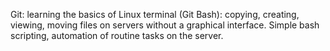 Git: learning the basics of Linux terminal (Git Bash): copying, creating, viewing, moving files on servers without a graphical interface. Simple bash scripting, automation of routine tasks on the server.
